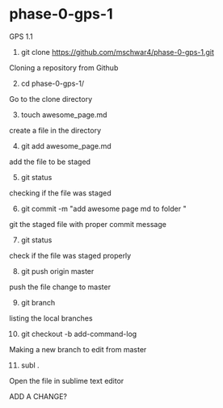 # phase-0-gps-1
GPS 1.1

  1. git clone https://github.com/mschwar4/phase-0-gps-1.git

  Cloning a repository from Github 


  2. cd phase-0-gps-1/

  Go to the clone directory 

  3. touch awesome_page.md

  create a file in the directory


  4. git add awesome_page.md 

 add the file to be staged

  5. git status

  checking if the file was staged

 6.  git commit -m "add awesome page md to folder "

  git the staged file with proper commit message

 7.  git status

  check if the file was staged properly 

 8. git push origin master 

  push the file change to master 

 9. git branch

 listing the local branches 

  10. git checkout -b add-command-log

 Making a new branch to edit from master 
  

  11. subl .

  Open the file in sublime text editor 

  ADD A CHANGE?
